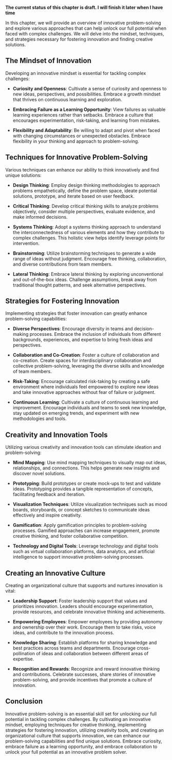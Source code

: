 **The current status of this chapter is draft. I will finish it later when I have time**

In this chapter, we will provide an overview of innovative problem-solving and explore various approaches that can help unlock our full potential when faced with complex challenges. We will delve into the mindset, techniques, and strategies necessary for fostering innovation and finding creative solutions.

The Mindset of Innovation
-------------------------

Developing an innovative mindset is essential for tackling complex challenges:

* **Curiosity and Openness**: Cultivate a sense of curiosity and openness to new ideas, perspectives, and possibilities. Embrace a growth mindset that thrives on continuous learning and exploration.

* **Embracing Failure as a Learning Opportunity**: View failures as valuable learning experiences rather than setbacks. Embrace a culture that encourages experimentation, risk-taking, and learning from mistakes.

* **Flexibility and Adaptability**: Be willing to adapt and pivot when faced with changing circumstances or unexpected obstacles. Embrace flexibility in your thinking and approach to problem-solving.

Techniques for Innovative Problem-Solving
-----------------------------------------

Various techniques can enhance our ability to think innovatively and find unique solutions:

* **Design Thinking**: Employ design thinking methodologies to approach problems empathetically, define the problem space, ideate potential solutions, prototype, and iterate based on user feedback.

* **Critical Thinking**: Develop critical thinking skills to analyze problems objectively, consider multiple perspectives, evaluate evidence, and make informed decisions.

* **Systems Thinking**: Adopt a systems thinking approach to understand the interconnectedness of various elements and how they contribute to complex challenges. This holistic view helps identify leverage points for intervention.

* **Brainstorming**: Utilize brainstorming techniques to generate a wide range of ideas without judgment. Encourage free thinking, collaboration, and diverse contributions from team members.

* **Lateral Thinking**: Embrace lateral thinking by exploring unconventional and out-of-the-box ideas. Challenge assumptions, break away from traditional thought patterns, and seek alternative perspectives.

Strategies for Fostering Innovation
-----------------------------------

Implementing strategies that foster innovation can greatly enhance problem-solving capabilities:

* **Diverse Perspectives**: Encourage diversity in teams and decision-making processes. Embrace the inclusion of individuals from different backgrounds, experiences, and expertise to bring fresh ideas and perspectives.

* **Collaboration and Co-Creation**: Foster a culture of collaboration and co-creation. Create spaces for interdisciplinary collaboration and collective problem-solving, leveraging the diverse skills and knowledge of team members.

* **Risk-Taking**: Encourage calculated risk-taking by creating a safe environment where individuals feel empowered to explore new ideas and take innovative approaches without fear of failure or judgment.

* **Continuous Learning**: Cultivate a culture of continuous learning and improvement. Encourage individuals and teams to seek new knowledge, stay updated on emerging trends, and experiment with new methodologies and tools.

Creativity and Innovation Tools
-------------------------------

Utilizing various creativity and innovation tools can stimulate ideation and problem-solving:

* **Mind Mapping**: Use mind mapping techniques to visually map out ideas, relationships, and connections. This helps generate new insights and discover novel solutions.

* **Prototyping**: Build prototypes or create mock-ups to test and validate ideas. Prototyping provides a tangible representation of concepts, facilitating feedback and iteration.

* **Visualization Techniques**: Utilize visualization techniques such as mood boards, storyboards, or concept sketches to communicate ideas effectively and inspire creativity.

* **Gamification**: Apply gamification principles to problem-solving processes. Gamified approaches can increase engagement, promote creative thinking, and foster collaborative competition.

* **Technology and Digital Tools**: Leverage technology and digital tools such as virtual collaboration platforms, data analytics, and artificial intelligence to support innovative problem-solving processes.

Creating an Innovative Culture
------------------------------

Creating an organizational culture that supports and nurtures innovation is vital:

* **Leadership Support**: Foster leadership support that values and prioritizes innovation. Leaders should encourage experimentation, provide resources, and celebrate innovative thinking and achievements.

* **Empowering Employees**: Empower employees by providing autonomy and ownership over their work. Encourage them to take risks, voice ideas, and contribute to the innovation process.

* **Knowledge Sharing**: Establish platforms for sharing knowledge and best practices across teams and departments. Encourage cross-pollination of ideas and collaboration between different areas of expertise.

* **Recognition and Rewards**: Recognize and reward innovative thinking and contributions. Celebrate successes, share stories of innovative problem-solving, and provide incentives that promote a culture of innovation.

Conclusion
----------

Innovative problem-solving is an essential skill set for unlocking our full potential in tackling complex challenges. By cultivating an innovative mindset, employing techniques for creative thinking, implementing strategies for fostering innovation, utilizing creativity tools, and creating an organizational culture that supports innovation, we can enhance our problem-solving capabilities and find unique solutions. Embrace curiosity, embrace failure as a learning opportunity, and embrace collaboration to unlock your full potential as an innovative problem solver.
